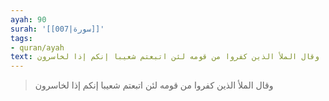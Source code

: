 ```yaml
---
ayah: 90
surah: '[[007|سورة]]'
tags:
- quran/ayah
text: وقال الملأ الذين كفروا من قومه لئن اتبعتم شعيبا إنكم إذا لخاسرون
---
```

> وقال الملأ الذين كفروا من قومه لئن اتبعتم شعيبا إنكم إذا لخاسرون
